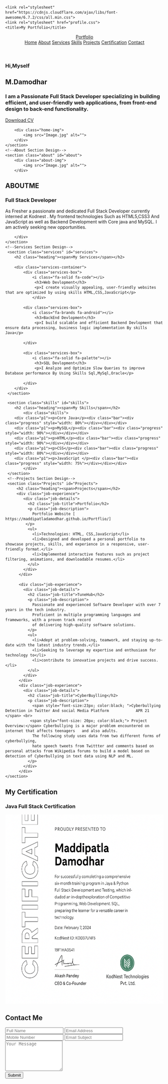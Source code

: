 
<html lang="en">
<head>
    <meta charset="UTF-8">
    <meta name="viewport" content="width=device-width, initial-scale=1.0">
    
    <link rel="stylesheet" href="https://cdnjs.cloudflare.com/ajax/libs/font-awesome/6.7.2/css/all.min.css">
    <link rel="stylesheet" href="profile.css">
    <title>My Portfolio</title>
</head>
<body>
    <!--Header Design-->
 <header class="header">
    <a href="#" class="logo">Portfolio</a>
    <i class="fa-solid fa-bars" id="menu-icon" ></i>
     <nav class="navbar">
        <a href="#home" class="active">Home</a>
        <a href="#about" >About</a>
        <a href="#services" >Services</a>
        <a href="#skills" >Skills</a>
        <a href="#Projects" >Projects</a>
        <a href="#Certification" >Certification</a>
        <a href="#contact" >Contact</a> 
    </nav>
 </header>
    <!--Home Section Design-->
    <section class="home" id="home">
        <div class="home-content">
            <h3>Hi,Myself</h3>
            <h1>M.Damodhar</h1>
            <h3>I am a Passionate <span>Full Stack Developer </span>specializing in building efficient, and user-friendly web applications, from front-end design to back-end functionality. </h3>
             <div class="social-media">
                <a href="https://github.com/MaddipatlaDamodhar"><i class="fa-brands fa-github"></i></a>
                <a href="https://www.linkedin.com/in/m-damodhar-67996628b"><i class="fa-brands fa-linkedin"></i></a>
                <a href="https://x.com/home/MDamodhar4"><i class="fa-brands fa-twitter"></i></a>
            </div>
            <a href="DAMODHAR RESUME.docx" class="btn">Download CV</a>
        </div>
        
        <div class="home-img">
            <img src="Image.jpg" alt="">
        </div>
    </section>
    <!--About Section Design-->
    <section class="about" id="about">
        <div class="about-img">
            <img src="Image.jpg" alt="">
        </div>
<div class="about-content">
            <h2 class="heading">ABOUT<span>ME</span></h2>
             <h3>Full Stack Developer</h3>
            <p>As Fresher a passionate and dedicated Full Stack Developer currently interned at Kodnest . My frontend technologies Such as HTML5,CSS3 And JavaScript as well as Backend Development with Core java and MySQL. I am actively seeking new opportunities.</p>
            
        </div>
    </section>
    <!--Services Section Design-->
     <section class="services" id="services">
        <h2 class="heading"><span>My Services</span></h2> 

        <div class="services-container">
            <div class="services-box">
                <i class="fa-solid fa-code"></i>
                 <h3>Web Devlopment</h3>
                 <p>I create visually appealing, user-friendly websites that are optimized by using skills HTML,CSS,JavaScript</p>
                </div>

            <div class="services-box">
                <i class="fa-brands fa-android"></i>
                 <h3>BackEnd Devlopment</h3>
                 <p>I build scalable and efficient Backend Devlopment that ensure data processing, business logic implementation By skills Java</p>
                
            </div>

            <div class="services-box">
                <i class="fa-solid fa-palette"></i>
                 <h3>SQL Devlopment</h3>
                 <p>I Analyze and Optimize Slow Queries to improve Database performance By Using Skills Sql,MySql,Oracle</p>
                
            </div>
        </div>
     </section>
<!--Skills Section Design-->
     <section class="skills" id="skills">
        <h2 class="heading"><span>My Skills</span></h2> 
            <div class="skills">
        <div class="p1"><p>Core Java</p><div class="bar"><div class="progress" style="width: 80%"></div></div></div>
        <div class="p1"><p>MySQL</p><div class="bar"><div class="progress" style="width: 90%"></div></div></div>
        <div class="p1"><p>HTML</p><div class="bar"><div class="progress" style="width: 90%"></div></div></div>
        <div class="p1"><p>CSS</p><div class="bar"><div class="progress" style="width: 80%"></div></div></div>
        <div class="p1"><p>JavaScript </p><div class="bar"><div class="progress" style="width: 75%"></div></div></div>
            </div>
     </section>
     <!--Projects Section Design-->
     <section class="Projects" id="Projects">
         <h2 class="heading"><span>Projects</span></h2>
         <div class="job-experience">
            <div class="job-details">
              <h2 class="job-title">Portfolio</h2>
              <p class="job-description">
                Portfolio Website [  https://maddipatladamodhar.github.io/Portflio/]
             </p>
              <ul>
                <li>Technologies: HTML, CSS,JavaScript</li>
                <li>Designed and developed a personal portfolio to showcase projects, skills, and experience in a responsive, user-friendly format.</li>
                <li>Implemented interactive features such as project filtering, animations, and downloadable resumes.</li>
              </ul>
            </div>
          </div>
          
          <div class="job-experience">
            <div class="job-details">
              <h2 class="job-title">TuneHub</h2>
              <p class="job-description">
                Passionate and experienced Software Developer with over 7 years in the tech industry.
                Proficient in multiple programming languages and frameworks, with a proven track record
                of delivering high-quality software solutions.
              </p>
              <ul>
                <li>Adept at problem-solving, teamwork, and staying up-to-date with the latest industry trends.</li>
                <li>Seeking to leverage my expertise and enthusiasm for technology to</li>
                <li>contribute to innovative projects and drive success.</li>
              </ul>
            </div>
          </div>
          <div class="job-experience">
            <div class="job-details">
              <h2 class="job-title">CyberBuylling</h2>
              <p class="job-description">
                <span style="font-size:23px; color:black; ">Cyberbullying Detection in Twitter And social Media Platform            APR 21 </span> <br>                  
               <span style="font-size: 20px; color:black;"> Project Overview:</span> Cyberbullying is a major problem encountered on internet that affects teenagers   and also adults.
                The following study uses data from two different forms of cyberbullying, 
                hate speech tweets from Twittter and comments based on personal attacks from Wikipedia forums to build a model based on detection of Cyberbullying in text data using NLP and ML.  
              </p>
            </div>
          </div>      
    </section>
<!--Certification Section Design-->
<section class="Certification" id="Certification">
    <h2 class="heading"><span>My Certification</span></h2> 
        <div class="Certification">
            <h3>Java Full Stack Certification </h3>
            <img src="JavaFullStackCertification.jpg" alt="JavaFullStackCertification" width="800px" height="600px">
        </div>
 </section>
    <!--Contact Section Design-->
    <section class="contact" id="contact">
       <h2 class="heading">Contact <span>Me</span></h2>
         <form action="#">
        <div class="input-box">
            <input type="text" placeholder="Full Name" required />
            <input type="email" placeholder="Email Address" required />
          </div>
          <div class="input-box">
            <input type="text" placeholder="Mobile Number" required />
            <input type="text" placeholder="Email Subject" required />
          </div>
          <textarea rows="6" placeholder="Your Message" required></textarea><br>
          <button type="submit">Submit</button>
         </form>
    </section>
   <script src="Profile.js"></script>
</body>
